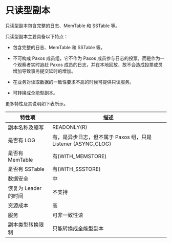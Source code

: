 # 只读型副本

只读型副本包含完整的日志、MemTable 和 SSTable 等。

只读型副本主要具备以下特点：

* 包含完整的日志、MemTable 和 SSTable 等。

* 不可构成 Paxos 成员组，它不作为 Paxos 成员参与日志的投票，而是作为一个观察者实时追赶 Paxos 成员的日志，并在本地回放，故不会造成投票成员增加导致事务提交延时的增加。

* 在业务对读取数据的一致性要求不高的时候可提供只读服务。

* 可转换成全能型副本。

更多特性及其说明如下表所示。

|      特性项       |                      描述                       |
|----------------|-----------------------------------------------|
| 副本名称及缩写        | READONLY(R)                                   |
| 是否有 LOG        | 有，是异步日志，但不属于 Paxos 组，只是 Listener (ASYNC_CLOG) |
| 是否有 MemTable   | 有(WITH_MEMSTORE)                              |
| 是否有 SSTable    | 有(WITH_SSSTORE)                               |
| 数据安全           | 中                                             |
| 恢复为 Leader 的时间 | 不支持                                           |
| 资源成本           | 高                                             |
| 服务             | 可非一致性读                                        |
| 副本类型转换限制       | 只能转换成全能型副本                                    |
